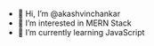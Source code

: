 - 👋 Hi, I’m @akashvinchankar
- 👀 I’m interested in MERN Stack
- 🌱 I’m currently learning JavaScript

